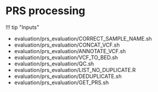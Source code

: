 # PRS processing

!!! tip "Inputs"

- evaluation/prs_evaluation/CORRECT_SAMPLE_NAME.sh
- evaluation/prs_evaluation/CONCAT_VCF.sh
- evaluation/prs_evaluation/ANNOTATE_VCF.sh
- evaluation/prs_evaluation/VCF_TO_BED.sh
- evaluation/prs_evaluation/QC.sh
- evaluation/prs_evaluation/LIST_NO_DUPLICATE.R
- evaluation/prs_evaluation/DEDUPLICATE.sh
- evaluation/prs_evaluation/GET_PRS.sh